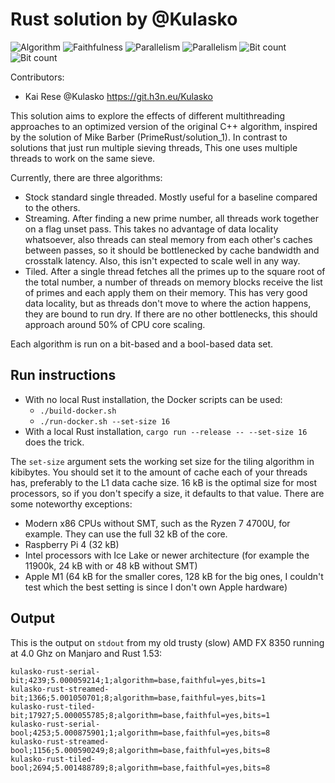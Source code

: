 # Rust solution by @Kulasko

![Algorithm](https://img.shields.io/badge/Algorithm-base-green)
![Faithfulness](https://img.shields.io/badge/Faithful-yes-green)
![Parallelism](https://img.shields.io/badge/Parallel-no-green)
![Parallelism](https://img.shields.io/badge/Parallel-yes-green)
![Bit count](https://img.shields.io/badge/Bits-1-green)
![Bit count](https://img.shields.io/badge/Bits-8-yellowgreen)

Contributors:
- Kai Rese @Kulasko https://git.h3n.eu/Kulasko

This solution aims to explore the effects of different multithreading approaches to an optimized version of the original C++ algorithm, inspired by the solution of Mike Barber (PrimeRust/solution_1). In contrast to solutions that just run multiple sieving threads, This one uses multiple threads to work on the same sieve.

Currently, there are three algorithms:
- Stock standard single threaded. Mostly useful for a baseline compared to the others.
- Streaming. After finding a new prime number, all threads work together on a flag unset pass. This takes no advantage of data locality whatsoever, also threads can steal memory from each other's caches between passes, so it should be bottlenecked by cache bandwidth and crosstalk latency. Also, this isn't expected to scale well in any way.
- Tiled. After a single thread fetches all the primes up to the square root of the total number, a number of threads on memory blocks receive the list of primes and each apply them on their memory. This has very good data locality, but as threads don't move to where the action happens, they are bound to run dry. If there are no other bottlenecks, this should approach around 50% of CPU core scaling.

Each algorithm is run on a bit-based and a bool-based data set.

## Run instructions

- With no local Rust installation, the Docker scripts can be used:
    - `./build-docker.sh`
    - `./run-docker.sh --set-size 16`
- With a local Rust installation, `cargo run --release -- --set-size 16` does the trick.

The `set-size` argument sets the working set size for the tiling algorithm in kibibytes.
You should set it to the amount of cache each of your threads has, preferably to the L1 data cache size.
16 kB is the optimal size for most processors, so if you don't specify a size, it defaults to that value.
There are some noteworthy exceptions:
- Modern x86 CPUs without SMT, such as the Ryzen 7 4700U, for example. They can use the full 32 kB of the core.
- Raspberry Pi 4 (32 kB)
- Intel processors with Ice Lake or newer architecture (for example the 11900k, 24 kB with or 48 kB without SMT)
- Apple M1 (64 kB for the smaller cores, 128 kB for the big ones, I couldn't test which the best setting is since I don't own Apple hardware)

## Output

This is the output on `stdout` from my old trusty (slow) AMD FX 8350 running at 4.0 Ghz on Manjaro and Rust 1.53:

```
kulasko-rust-serial-bit;4239;5.000059214;1;algorithm=base,faithful=yes,bits=1
kulasko-rust-streamed-bit;1366;5.001050701;8;algorithm=base,faithful=yes,bits=1
kulasko-rust-tiled-bit;17927;5.000055785;8;algorithm=base,faithful=yes,bits=1
kulasko-rust-serial-bool;4253;5.000875901;1;algorithm=base,faithful=yes,bits=8
kulasko-rust-streamed-bool;1156;5.000590249;8;algorithm=base,faithful=yes,bits=8
kulasko-rust-tiled-bool;2694;5.001488789;8;algorithm=base,faithful=yes,bits=8
```
